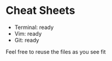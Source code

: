 # Cheat Sheets
- Terminal: ready
- Vim: ready
- Git: ready


Feel free to reuse the files as you see fit
